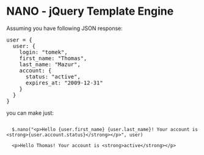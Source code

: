 NANO - jQuery Template Engine
=============================

Assuming you have following JSON response:

<pre>
user = {
  user: {
    login: "tomek",
    first_name: "Thomas",
    last_name: "Mazur",
    account: {
      status: "active",
      expires_at: "2009-12-31"
    }
  }
}  
</pre>

you can make just:

<code>
  $.nano("&lt;p&gt;Hello {user.first_name} {user.last_name}! Your account is &lt;strong&gt;{user.account.status}&lt;/strong&gt;&lt;/p&gt;", user)
</code>

<code>
  &lt;p&gt;Hello Thomas! Your account is &lt;strong&gt;active&lt;/strong&gt;&lt;/p&gt;
</code>
  